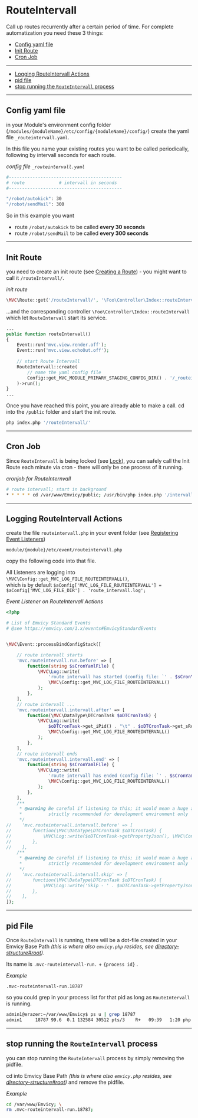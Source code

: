 
# RouteIntervall

Call up routes recurrently after a certain period of time. For complete automatization you need these 3 things:
- [Config yaml file](#Config-yaml-file)
- [Init Route](#Init-Route)
- [Cron Job](#Cron-Job)

---
 
- [Logging RouteIntervall Actions](#Logging-RouteIntervall-Actions)
- [pid file](#pidFile)
- [stop running the `RouteIntervall` process](#stop)

---

<a id="Config-yaml-file"></a>
## Config yaml file

in your Module's environment config folder (`/modules/{moduleName}/etc/config/{moduleName}/config/`) create the yaml file `_routeintervall.yaml`.

In this file you name your existing routes you want to be called periodically, following by intervall seconds for each route.

*config file `_routeintervall.yaml`*  
~~~bash
#-------------------------------------------
# route             # intervall in seconds
#-------------------------------------------

"/robot/autokick": 30
"/robot/sendMail": 300
~~~

So in this example you want 
- route `/robot/autokick` to be called **every 30 seconds**
- route `/robot/sendMail` to be called **every 300 seconds**

---

<a id="Init-Route"></a>
## Init Route 

you need to create an init route (see [Creating a Route](/1.x/routing#Creating-a-Route)) - you might want to call it `/routeIntervall/`.

_init route_  
~~~php
\MVC\Route::get('/routeIntervall/', '\Foo\Controller\Index::routeIntervall');
~~~

...and the corresponding controller `\Foo\Controller\Index::routeIntervall` which let `RouteIntervall` start its service.

~~~php
...
public function routeIntervall()
{
    Event::run('mvc.view.render.off');
    Event::run('mvc.view.echoOut.off');
    
    // start Route Intervall
    RouteIntervall::create(
        // name the yaml config file 
        Config::get_MVC_MODULE_PRIMARY_STAGING_CONFIG_DIR() . '/_routeintervall.yaml'
    )->run();
}
...
~~~

Once you have reached this point, you are already able to make a call.
cd into the `/public` folder and start the init route. 

~~~php
php index.php '/routeIntervall/'
~~~

---

<a id="Cron-Job"></a>
## Cron Job

Since `RouteIntervall` is being locked (see [Lock](/1.x/lock)), you can safely call the Init Route each minute via cron - there 
will only be one process of it running.

_cronjob for RouteInternvall_  
~~~bash
# route intervall; start in background
* * * * * cd /var/www/Emvicy/public; /usr/bin/php index.php '/intervall/' > /dev/null 2>/dev/null & echo $!
~~~

---

<a id="Logging-RouteIntervall-Actions"></a>
## Logging RouteIntervall Actions

create the file `routeintervall.php` in your event folder (see [Registering Event Listeners](/1.x/events#registering-event-listeners))

~~~
module/{module}/etc/event/routeintervall.php
~~~

copy the following code into that file.

All Listeners are logging into `\MVC\Config::get_MVC_LOG_FILE_ROUTEINTERVALL()`,  
which is by default `$aConfig['MVC_LOG_FILE_ROUTEINTERVALL'] = $aConfig['MVC_LOG_FILE_DIR'] . 'route_intervall.log';`

_Event Listener on RouteIntervall Actions_  
~~~php
<?php

# List of Emvicy Standard Events
# @see https://emvicy.com/1.x/events#EmvicyStandardEvents


\MVC\Event::processBindConfigStack([

    // route intervall starts
    'mvc.routeintervall.run.before' => [
        function(string $sCronYamlFile) {
            \MVC\Log::write(
                'route intervall has started (config file: `' . $sCronYamlFile . '`',
                \MVC\Config::get_MVC_LOG_FILE_ROUTEINTERVALL()
            );
        },
    ],
    // route intervall ...
    'mvc.routeintervall.intervall.after' => [
        function(\MVC\DataType\DTCronTask $oDTCronTask) {
            \MVC\Log::write(
                $oDTCronTask->get_iPid() . "\t" . $oDTCronTask->get_sRoute() . "\t" . $oDTCronTask->get_iIntervall(),
                \MVC\Config::get_MVC_LOG_FILE_ROUTEINTERVALL()
            );
        },
    ],
    // route intervall ends
    'mvc.routeintervall.intervall.end' => [
        function(string $sCronYamlFile) {
            \MVC\Log::write(
                'route intervall has ended (config file: `' . $sCronYamlFile . '`',
                \MVC\Config::get_MVC_LOG_FILE_ROUTEINTERVALL()
            );
        },
    ],
    /**
     * @warning Be careful if listening to this; it would mean a huge amount of continuous data flow
     *          strictly recommended for development environment only
     */
//    'mvc.routeintervall.intervall.before' => [
//        function(\MVC\DataType\DTCronTask $oDTCronTask) {
//            \MVC\Log::write($oDTCronTask->getPropertyJson(), \MVC\Config::get_MVC_LOG_FILE_ROUTEINTERVALL());
//        },
//    ],
    /**
     * @warning Be careful if listening to this; it would mean a huge amount of continuous data flow
     *          strictly recommended for development environment only
     */
//    'mvc.routeintervall.intervall.skip' => [
//        function(\MVC\DataType\DTCronTask $oDTCronTask) {
//            \MVC\Log::write('Skip - ' . $oDTCronTask->getPropertyJson(), \MVC\Config::get_MVC_LOG_FILE_ROUTEINTERVALL());
//        },
//    ],
]);
~~~

---

<a id="pidFile"></a>
## pid File

Once `RouteIntervall` is running, there will be a dot-file created in your Emvicy Base Path _(this is where also `emvicy.php` resides, see [directory-structure#root](/1.x/directory-structure#root))_.

Its name is `.mvc-routeintervall-run.` + `{process id}` .

_Example_  
~~~
.mvc-routeintervall-run.18787
~~~

so you could grep in your process list for that pid as long as `RouteIntervall` is running.

~~~bash
admin1@erazer:~/var/www/Emvicy$ ps u | grep 18787
admin1     18787 99.6  0.1 132584 30512 pts/3    R+   09:39   1:20 php index.php /routeIntervall/
~~~

---

<a id="stop"></a>
## stop running the `RouteIntervall` process

you can stop running the `RouteIntervall` process by simply removing the pidfile.

cd into Emvicy Base Path _(this is where also `emvicy.php` resides, see [directory-structure#root](/1.x/directory-structure#root))_ and remove the pidfile.

_Example_  
~~~bash
cd /var/www/Emvicy; \
rm .mvc-routeintervall-run.18787;
~~~



